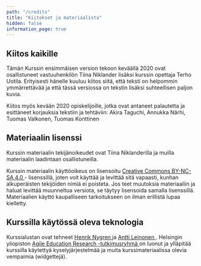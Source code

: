 ```yaml
---
path: "/credits"
title: "Kiitokset ja materiaalista"
hidden: false
information_page: true
---
```


## Kiitos kaikille

Tämän Kurssin ensimmäisen version tekoon keväällä 2020 ovat osallistuneet vastuuhenkilön Tiina Niklander 
lisäksi kurssin opettaja Terho Uotila. Erityisesti hänelle kuuluu kiitos siitä, että teksti on helpommin 
ymmärrettävää ja että tässä versiossa on tekstin lisäksi suhteellisen paljon kuvia.

Kiitos myös kevään 2020 opiskelijoille, jotka ovat antaneet palautetta ja esittäneet korjauksia tekstiin ja tehtäviin: Akira Taguchi, Annukka Närhi, Tuomas Valkonen, Tuomas Konttinen


## Materiaalin lisenssi

<p>
Kurssin materiaalin tekijänoikeudet ovat Tiina Niklanderilla ja muilla materiaalin laadintaan osallistuneilla.
    
Kurssin materiaalin käyttöoikeus on lisensoitu
<a href="https://creativecommons.org/licenses/by-nc-sa/4.0/deed.fi" target="_blank" rel="noopener noreferrer" >
    Creative Commons BY-NC-SA 4.0
</a> - lisenssillä, joten voit käyttää ja levittää sitä vapaasti, kunhan
alkuperäisten tekijöiden nimiä ei poisteta. Jos teet muutoksia
materiaaliin ja haluat levittää muunneltua versiota, se täytyy
lisensoida samalla lisenssillä. Materiaalien käyttö kaupalliseen
tarkoitukseen on ilman erillistä lupaa kielletty.
</p>

<h2>Kurssilla käytössä oleva teknologia</h2>

<p>
Kurssialustan ovat tehneet
<a
    href="https://github.com/nygrenh"
    target="_blank"
    rel="noopener noreferrer"
>
    Henrik Nygren
</a>
ja
<a
    href="https://github.com/redande"
    target="_blank"
    rel="noopener noreferrer"
>
    Antti Leinonen
</a>
. Helsingin yliopiston
<a
    href="https://www.helsinki.fi/en/researchgroups/data-driven-education"
    target="_blank"
    rel="noopener noreferrer"
>
    Agile Education Research -tutkimusryhmä
</a>
on luonut ja ylläpitää kurssilla käytettyä kyselyjärjestelmää ja muita
kurssimateriaalissa olevia vempaimia (widgettejä).
</p>
